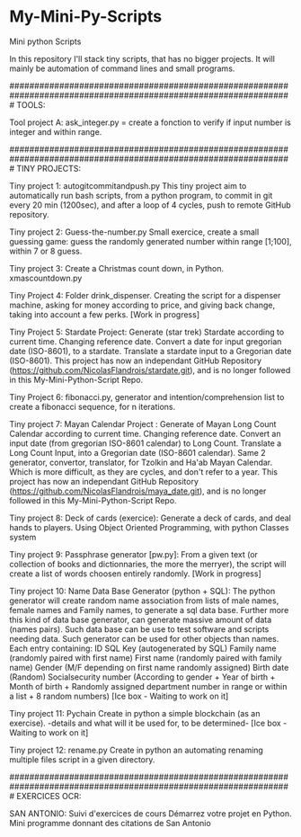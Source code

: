 # My-Mini-Py-Scripts
Mini python Scripts

In this repository I'll stack tiny scripts, that has no bigger projects. It will mainly be automation of command lines and small programs.

#################################################################################################################
TOOLS:

Tool project A: ask_integer.py = create a fonction to verify if input number is integer and within range.

#################################################################################################################
TINY PROJECTS:

Tiny project 1: autogitcommitandpush.py
This tiny project aim to automatically run bash scripts, from a python program, to commit in git every 20 min (1200sec), and after a loop of 4 cycles, push to remote GitHub repository.

Tiny project 2: Guess-the-number.py
Small exercice, create a small guessing game: guess the randomly generated number within range [1;100], within 7 or 8 guess.

Tiny project 3: Create a Christmas count down, in Python. xmascountdown.py

Tiny Project 4: Folder drink_dispenser. Creating the script for a dispenser machine, asking for money according to price, and giving back change, taking into account a few perks. 
	[Work in progress]

Tiny Project 5: Stardate Project: 
	Generate (star trek) Stardate according to current time. Changing reference date.
	Convert a date for input gregorian date (ISO-8601), to a stardate.
	Translate a stardate input to a Gregorian date (ISO-8601).
	This project has now an independant GitHub Repository (https://github.com/NicolasFlandrois/stardate.git), and is no longer followed in this My-Mini-Python-Script Repo.

Tiny Project 6: fibonacci.py, generator and intention/comprehension list to create a fibonacci sequence, for n iterations.

Tiny project 7: Mayan Calendar Project :
	Generate of Mayan Long Count Calendar according to current time. Changing reference date.
	Convert an input date (from gregorian ISO-8601 calendar) to Long Count.
	Translate a Long Count Input, into a Gregorian date (ISO-8601 calendar).
	Same 2 generator, convertor, translator, for Tzolkin and Ha'ab Mayan Calendar. Which is more difficult, as they are cycles, and don't refer to a year.
	This project has now an independant GitHub Repository (https://github.com/NicolasFlandrois/maya_date.git), and is no longer followed in this My-Mini-Python-Script Repo.
	
Tiny project 8: Deck of cards (exercice):
	Generate a deck of cards, and deal hands to players.
	Using Object Oriented Programming, with python Classes system
	
Tiny project 9: Passphrase generator [pw.py]:
	From a given text (or collection of books and dictionnaries, the more the merryer), the script will create a list of words choosen entirely randomly. 
	[Work in progress]

Tiny project 10: Name Data Base Generator (python + SQL):
	The python generator will create random name association from lists of male names, female names and Family names, to generate a sql data base. Further more this kind of data base generator, can generate massive amount of data (names pairs). Such data base can be use to test software and scripts needing data. Such generator can be used for other objects than names.
	Each entry containing:
	                ID SQL Key (autogenerated by SQL)
	                Family name (randomly paired with first name)
	                First name (randomly paired with family name)
	                Gender (M/F depending on first name randomly assigned)
	                Birth date (Random)
	                Socialsecurity number (According to gender + Year of birth + Month of birth + Randomly assigned department number in range or within a list + 8 random numbers)
	[Ice box - Waiting to work on it]

Tiny project 11: Pychain
	Create in python a simple blockchain (as an exercise). -details and what will it be used for, to be determined-
	[Ice box - Waiting to work on it]

Tiny project 12: rename.py
	Create in python an automating renaming multiple files script in a given directory.
	
#################################################################################################################
EXERCICES OCR:

SAN ANTONIO: Suivi d'exercices de cours Démarrez votre projet en Python. Mini programme donnant des citations de San Antonio
